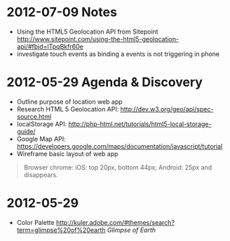 # 2012-07-09 Notes
* Using the HTML5 Geolocation API from Sitepoint
http://www.sitepoint.com/using-the-html5-geolocation-api/#fbid=ITpqBkfr60e 
* investigate touch events as binding a events is not triggering in phone

# 2012-05-29 Agenda & Discovery
- Outline purpose of location web app 
- Research HTML 5 Geolocation API: http://dev.w3.org/geo/api/spec-source.html
- localStorage API: http://php-html.net/tutorials/html5-local-storage-guide/
- Google Map API: https://developers.google.com/maps/documentation/javascript/tutorial
- Wireframe basic layout of web app
> Browser chrome: iOS: top 20px, bottom 44px; Android: 25px and disappears.

# 2012-05-29
* Color Palette
http://kuler.adobe.com/#themes/search?term=glimpse%20of%20earth
_Glimpse of Earth_
